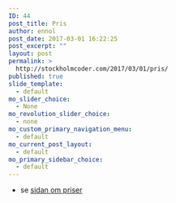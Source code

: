 ```yaml
---
ID: 44
post_title: Pris
author: ennol
post_date: 2017-03-01 16:22:25
post_excerpt: ""
layout: post
permalink: >
  http://stockholmcoder.com/2017/03/01/pris/
published: true
slide_template:
  - default
mo_slider_choice:
  - None
mo_revolution_slider_choice:
  - none
mo_custom_primary_navigation_menu:
  - default
mo_current_post_layout:
  - default
mo_primary_sidebar_choice:
  - default
---
```

<ul>
 	<li>se <a href="http://www.bubbleball.se/boka/priser-24251165">sidan om priser</a></li>
</ul>